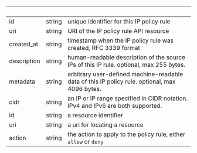 <!-- Code generated for API Clients. DO NOT EDIT. -->

| &nbsp;      | &nbsp; | &nbsp;                                                                                         |
| ----------- | ------ | ---------------------------------------------------------------------------------------------- |
| id          | string | unique identifier for this IP policy rule                                                      |
| uri         | string | URI of the IP policy rule API resource                                                         |
| created_at  | string | timestamp when the IP policy rule was created, RFC 3339 format                                 |
| description | string | human-readable description of the source IPs of this IP rule. optional, max 255 bytes.         |
| metadata    | string | arbitrary user-defined machine-readable data of this IP policy rule. optional, max 4096 bytes. |
| cidr        | string | an IP or IP range specified in CIDR notation. IPv4 and IPv6 are both supported.                |
| id          | string | a resource identifier                                                                          |
| uri         | string | a uri for locating a resource                                                                  |
| action      | string | the action to apply to the policy rule, either `allow` or `deny`                               |
